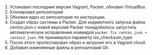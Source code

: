 1. Установил последние версии Vagrant, Packer, обновил VirtualBox.
2. Клонировал репозиторий
3. Обновил ядро из репозитория по инструкции.
4. Создал образ системы в Packer. Для корректного запуска файла centos.json с новой версией Packer понадобилось запустить автоматическое исправление командой ```packer fix centos.json > centos2.json```. Не принимался параметр iso_checksum_type
5. После этого протестировал образ и загрузил его в Vagrant cloud.
6. Добавил изменённые файлы в репозиторий Git.
